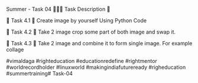 Summer - Task 04 👨🏻‍💻
Task Description 📄

🔅 Task 4.1 📌 Create image by yourself Using Python Code

🔅 Task 4.2 📌 Take 2 image crop some part of both image and swap it.

🔅 Task 4.3 📌 Take 2 image and combine it to form single image. For example collage

#vimaldaga #righteducation #educationredefine #rightmentor #worldrecordholder #linuxworld #makingindiafutureready #righeducation #summertraining# Task-04
